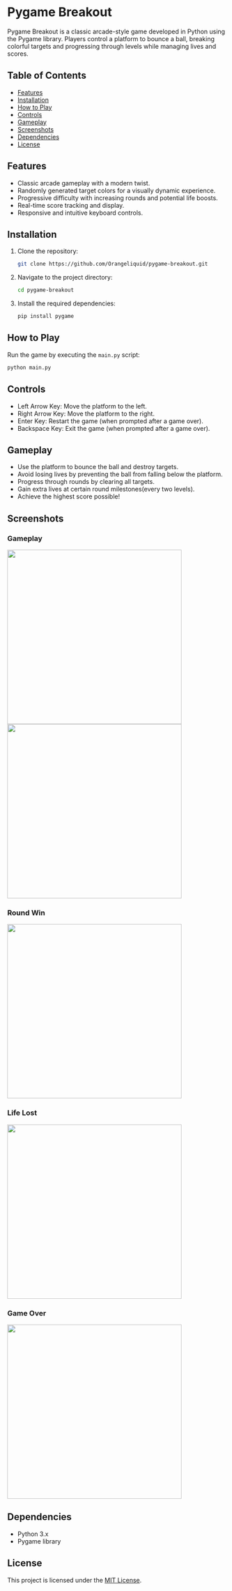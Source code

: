 # Pygame Breakout

Pygame Breakout is a classic arcade-style game developed in Python using the Pygame library. Players control a platform to bounce a ball, breaking colorful targets and progressing through levels while managing lives and scores.

## Table of Contents

- [Features](#features)
- [Installation](#installation)
- [How to Play](#how-to-play)
- [Controls](#controls)
- [Gameplay](#gameplay)
- [Screenshots](#screenshots)
- [Dependencies](#dependencies)
- [License](#license)

## Features

- Classic arcade gameplay with a modern twist.
- Randomly generated target colors for a visually dynamic experience.
- Progressive difficulty with increasing rounds and potential life boosts.
- Real-time score tracking and display.
- Responsive and intuitive keyboard controls.

## Installation

1. Clone the repository:
   ```bash
   git clone https://github.com/Orangeliquid/pygame-breakout.git
   ```

2. Navigate to the project directory:
   ```bash
   cd pygame-breakout
   ```

3. Install the required dependencies:
   ```bash
   pip install pygame
   ```

## How to Play

Run the game by executing the `main.py` script:
   ```bash
   python main.py
   ```

## Controls

- Left Arrow Key: Move the platform to the left.
- Right Arrow Key: Move the platform to the right.
- Enter Key: Restart the game (when prompted after a game over).
- Backspace Key: Exit the game (when prompted after a game over).

## Gameplay

- Use the platform to bounce the ball and destroy targets.
- Avoid losing lives by preventing the ball from falling below the platform.
- Progress through rounds by clearing all targets.
- Gain extra lives at certain round milestones(every two levels).
- Achieve the highest score possible!

## Screenshots

### Gameplay

<img src="https://github.com/Orangeliquid/Breakout/assets/127478612/d18f0e4d-de30-4199-97b4-c73823bfe7ea.png" width="400" height="400"/>
<img src="https://github.com/Orangeliquid/Breakout/assets/127478612/7d9a8a23-db14-4add-898f-2aef9dafade7.png" width="400" height="400"/>

### Round Win

<img src="https://github.com/Orangeliquid/Breakout/assets/127478612/16809cd1-52a2-4dca-8dbb-57cdc29eac57.png" width="400" height="400"/>

### Life Lost

<img src="https://github.com/Orangeliquid/Breakout/assets/127478612/8cf7dd23-2462-42ef-a9ba-64bb2a3757d9.png" width="400" height="400"/>


### Game Over

<img src="https://github.com/Orangeliquid/Breakout/assets/127478612/11b93914-321b-43ee-aa1c-d1e6277a913c.png" width="400" height="400"/>

## Dependencies

- Python 3.x
- Pygame library

## License
This project is licensed under the [MIT License](LICENSE.txt).
